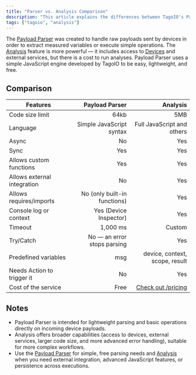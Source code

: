 ```yaml
---
title: "Parser vs. Analysis Comparison"
description: "This article explains the differences between TagoIO's Payload Parser and Analysis, summarizing capabilities, limits, and built-in features to help choose the right option for processing device payloads."
tags: ["tagoio", "analysis"]
---
```


The [Payload Parser](/docs/tagocore/resources/device/payload-parser.md) was created to
handle raw payloads sent by devices in order to extract measured variables or
execute simple operations. The [Analysis](/docs/tagoio/analysis/) feature is
more powerful — it includes access to [Devices](/docs/tagoio/devices/) and
external services, but there is a cost to run analyses. Payload Parser uses a
simple JavaScript engine developed by TagoIO to be easy, lightweight, and free.

## Comparison

| Features                    |               Payload Parser |                                       Analysis |
| --------------------------- | ---------------------------: | ---------------------------------------------: |
| Code size limit             |                         64kb |                                            5MB |
| Language                    |     Simple JavaScript syntax |                     Full JavaScript and others |
| Async                       |                           No |                                            Yes |
| Sync                        |                          Yes |                                            Yes |
| Allows custom functions     |                          Yes |                                            Yes |
| Allows external integration |                           No |                                            Yes |
| Allows requires/imports     | No (only built-in functions) |                                            Yes |
| Console log or context      |       Yes (Device Inspector) |                                            Yes |
| Timeout                     |                     1,000 ms |                                         Custom |
| Try/Catch                   |  No — an error stops parsing |                                            Yes |
| Predefined variables        |                          msg |                 device, context, scope, result |
| Needs Action to trigger it  |                           No |                                            Yes |
| Cost of the service         |                         Free | [Check out /pricing](https://tago.io/pricing/) |

## Notes

- Payload Parser is intended for lightweight parsing and basic operations
  directly on incoming device payloads.
- Analysis offers broader capabilities (access to devices, external services,
  larger code size, and more advanced error handling), suitable for more complex
  workflows.
- Use the [Payload Parser](/docs/tagocore/resources/device/payload-parser.md) for simple,
  free parsing needs and [Analysis](/docs/tagoio/analysis/) when you need
  external integration, advanced JavaScript features, or persistence across
  executions.

